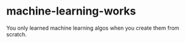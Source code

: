 # machine-learning-works
You only learned machine learning algos when you create them from scratch. 
